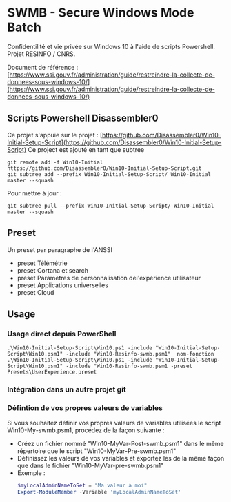 # SWMB - Secure Windows Mode Batch

Confidentilité et vie privée sur Windows 10 à l'aide de scripts Powershell.
Projet RESINFO / CNRS.

Document de référence :
[https://www.ssi.gouv.fr/administration/guide/restreindre-la-collecte-de-donnees-sous-windows-10/](https://www.ssi.gouv.fr/administration/guide/restreindre-la-collecte-de-donnees-sous-windows-10/)


## Scripts Powershell Disassembler0
Ce projet s'appuie sur le projet :
[https://github.com/Disassembler0/Win10-Initial-Setup-Script](https://github.com/Disassembler0/Win10-Initial-Setup-Script)
Ce project est ajouté en tant que subtree

    git remote add -f Win10-Initial https://github.com/Disassembler0/Win10-Initial-Setup-Script.git
    git subtree add --prefix Win10-Initial-Setup-Script/ Win10-Initial master --squash

Pour mettre à jour :

    git subtree pull --prefix Win10-Initial-Setup-Script/ Win10-Initial master --squash


## Preset

Un preset  par paragraphe de l'ANSSI
 * preset Télémétrie
 * preset Cortana et search
 * preset Paramètres de personnalisation del'expérience utilisateur
 * preset Applications universelles
 * preset Cloud


## Usage

### Usage direct depuis PowerShell

    .\Win10-Initial-Setup-Script\Win10.ps1 -include "Win10-Initial-Setup-Script\Win10.psm1" -include "Win10-Resinfo-swmb.psm1"  nom-fonction
    .\Win10-Initial-Setup-Script\Win10.ps1 -include "Win10-Initial-Setup-Script\Win10.psm1" -include "Win10-Resinfo-swmb.psm1 -preset Presets\UserExperience.preset


### Intégration dans un autre projet git


### Défintion de vos propres valeurs de variables

Si vous souhaitez définir vos propres valeurs de variables utilisées le script Win10-My-swmb.psm1, procédez de la façon suivante :
   - Créez un fichier nommé "Win10-MyVar-Post-swmb.psm1" dans le même répertoire que le script "Win10-MyVar-Pre-swmb.psm1"
   - Définissez les valeurs de vos variables et exportez les de la même façon que dans le fichier "Win10-MyVar-pre-swmb.psm1"
 - Exemple :
    ```ps1
    $myLocalAdminNameToSet = "Ma valeur à moi"
    Export-ModuleMember -Variable 'myLocalAdminNameToSet'
    ```

